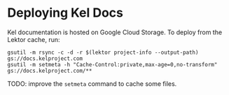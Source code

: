# Deploying Kel Docs

Kel documentation is hosted on Google Cloud Storage. To deploy from the Lektor
cache, run:

    gsutil -m rsync -c -d -r $(lektor project-info --output-path) gs://docs.kelproject.com
    gsutil -m setmeta -h "Cache-Control:private,max-age=0,no-transform" gs://docs.kelproject.com/**

TODO: improve the `setmeta` command to cache some files.
